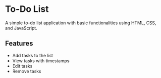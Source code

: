 # To-Do List

A simple to-do list application with basic functionalities using HTML, CSS, and JavaScript.

## Features

- Add tasks to the list
- View tasks with timestamps
- Edit tasks
- Remove tasks
